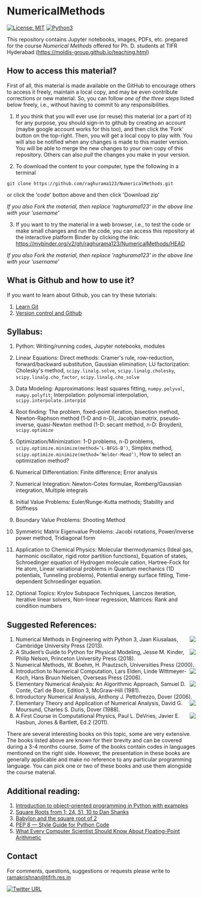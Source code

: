 # NumericalMethods

[![License: MIT](https://img.shields.io/badge/License-MIT-yellow.svg)](https://opensource.org/licenses/MIT)
[![Python3](https://img.shields.io/badge/Language-Python3-red.svg)](https://www.python.org/download/releases/3.0/)

This repository contains Jupyter notebooks, images, PDFs, etc. prepared for the course _Numerical Methods_ offered for Ph. D. students at TIFR Hyderabad (https://moldis-group.github.io/teaching.html)

## How to access this material?

First of all, this material is made available on the GitHub to encourage others to access it freely, maintain a local copy, and may be even contribute corrections or new material. So, you can follow _one of the three steps_ listed below freely, i.e., without having to commit to any responsibilities. 

1. If you think that you will ever use (or reuse) this material (or a part of it) for any purpose, you should sign-in to github by creating an account (maybe google account works for this too), and then click the 'Fork' button on the top-right. Then, you will get a local copy to play with. You will also be notified when any changes is made to this master version. You will be able to merge the new changes to your own copy of this repository. Others can also _pull_ the changes you make in your version.

2. To download the content to your computer, type the following in a terminal

```
git clone https://github.com/raghurama123/NumericalMethods.git
```

or click the 'code' botton above and then click 'Download zip'

_If you also Fork the material, then replace 'raghurama123' in the above line with your 'username'_

3. If you want to try the material in a web browser, i.e., to test the code or make small changes and run the code, you can access this repository at the interactive platform Binder by clicking the link: https://mybinder.org/v2/gh/raghurama123/NumericalMethods/HEAD

_If you also Fork the material, then replace 'raghurama123' in the above line with your 'username'_

## What is Github and how to use it?

If you want to learn about Github, you can try these tutorials:    
 1. [Learn Git](https://www.atlassian.com/git)    
 2. [Version control and Github](https://nu-cem.github.io/CompPhys/2021/08/02/Version_control.html)   

## Syllabus: 

1. Python: Writing/running codes, Jupyter notebooks, modules

2. Linear Equations: Direct methods: Cramer's rule, row-reduction, forward/backward substitution, Gaussian elimination; LU factorization: Cholesky's method, `scipy.linalg.solve`, `scipy.linalg.cholesky`, `scipy.linalg.cho_factor`, `scipy.linalg.cho_solve`  

3. Data Modeling: Approximations: least squares fitting, `numpy.polyval`, `numpy.polyfit`; Interpolation: polynomial interpolation, `scipy.interpolate.interp1d`

4. Root finding: The problem, fixed-point iteration, bisection method, Newton-Raphson method (1-D and n-D), Jacobian matrix, pseudo-inverse, quasi-Newton method (1-D: secant method, n-D: Broyden), `scipy.optimize` 

5. Optimization/Minimization: 1-D problems, n-D problems, `scipy.optimize.minimize(method=’L-BFGS-B’)`, Simplex method, `scipy.optimize.minimize(method=’Nelder-Mead’)`, How to select an optimization method?

6. Numerical Differentiation: Finite difference; Error analysis

7. Numerical Integration: Newton-Cotes formulae, Romberg/Gaussian integration, Multiple integrals

8. Initial Value Problems: Euler/Runge-Kutta methods; Stability and Stiffness

9. Boundary Value Problems: Shooting Method

10. Symmetric Matrix Eigenvalue Problems: Jacobi rotations, Power/inverse power method, Tridiagonal form

11. Application to Chemical Physics: Molecular thermodynamics (Ideal gas, harmonic oscillator, rigid rotor partition functions), Equation of states, Schroedinger equation of Hydrogen molecule cation, Hartree-Fock for He atom, Linear variational problems in Quantum mechanics (1D potentials, Tunneling problems), Potential energy surface fitting, Time-dependent Schroedinger equation. 

12. Optional Topics: Krylov Subspace Techniques, Lanczos iteration, Iterative linear solvers, Non-linear regression, Matrices: Rank and condition numbers

## Suggested References:     
1. <img src="https://img.shields.io/badge/Language-Python-red.svg" align="right"/>Numerical Methods in Engineering with Python 3, Jaan Kiusalaas, Cambridge University Press (2013).    
2. <img src="https://img.shields.io/badge/Language-Python-red.svg" align="right"/>A Student’s Guide to Python for Physical Modeling, Jesse M. Kinder, Philip Nelson, Princeton University Press (2018).        
3. Numerical Methods, W. Boehm, H. Prautzsch, Universities Press (2000).     
4. <img src="https://img.shields.io/badge/Language-Matlab-blue.svg" align="right"/>Introduction to Numerical Computation, Lars Elden, Linde Wittmeyer-Koch, Hans Bruun Nielsen, Overseas Press (2006).     
5. <img src="https://img.shields.io/badge/Language-Fortran-green.svg" align="right"/>Elementary Numerical Analysis: An Algorithmic Approach, Samuel D. Conte, Carl de Boor, Edition 3, McGraw-Hill (1981).        
6. Introductory Numerical Analysis, Anthony J. Pettofrezzo, Dover (2006).     
7. <img src="https://img.shields.io/badge/Language-Fortran-green.svg" align="right"/> Elementary Theory and Application of Numerical Analysis, David G. Moursund, Charles S. Duris, Dover (1988).    
8. <img src="https://img.shields.io/badge/Language-Matlab-blue.svg" align="right"/>A First Course in Computational Physics, Paul L. DeVries, Javier E. Hasbun, Jones & Bartlett, Ed.2 (2011).

There are several interesting books on this topic, some are very extensive. The books listed above are known for their brevity and can be covered during a 3-4 months course. Some of the books contain codes in languages mentioned on the right side. However, the presentation in these books are generally applicable and make no reference to any particular programming language. You can pick one or two of these books and use them alongside the course material. 

## Additional reading:    
1. [Introduction to object-oriented programming in Python with examples](https://www.programiz.com/python-programming/object-oriented-programming)     
2. [Square Roots from 1; 24, 51, 10 to Dan Shanks](https://www.maa.org/programs/maa-awards/writing-awards/square-roots-from-1-24-51-10-to-dan-shanks)      
3. [Babylon and the square root of 2](https://johncarlosbaez.wordpress.com/2011/12/02/babylon-and-the-square-root-of-2/)      
4. [PEP 8 — Style Guide for Python Code](https://www.python.org/dev/peps/pep-0008/)   
5. [What Every Computer Scientist Should Know About Floating-Point Arithmetic](https://docs.oracle.com/cd/E19957-01/806-3568/ncg_goldberg.html)    

## Contact
For comments, questions, suggestions or requests please write to ramakrishnan@tifrh.res.in 

[![Twitter URL](https://img.shields.io/twitter/url/https/twitter.com/raghurama123.svg?style=social&label=%20%40raghurama123)](https://twitter.com/raghurama123)
